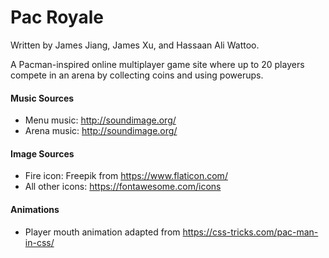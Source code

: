 # Pac Royale
Written by James Jiang, James Xu, and Hassaan Ali Wattoo.

A Pacman-inspired online multiplayer game site where up to 20 players compete in an arena by collecting coins and using powerups. 


#### Music Sources
- Menu music: http://soundimage.org/
- Arena music: http://soundimage.org/

#### Image Sources
- Fire icon: Freepik from https://www.flaticon.com/
- All other icons: https://fontawesome.com/icons

#### Animations
- Player mouth animation adapted from https://css-tricks.com/pac-man-in-css/ 